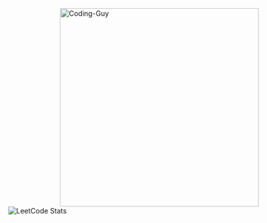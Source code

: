<img align="right" alt="Coding-Guy" width="400" src="https://github.com/anuj-thakur-513/anuj-thakur-513/assets/82753410/9b3fa714-640d-4f9b-85ab-6424b60ea11f">

![LeetCode Stats](https://leetcard.jacoblin.cool/vishxesh_10?theme=dark&font=Manjari)
